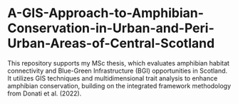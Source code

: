 # A-GIS-Approach-to-Amphibian-Conservation-in-Urban-and-Peri-Urban-Areas-of-Central-Scotland
This repository supports my MSc thesis, which evaluates amphibian habitat connectivity and Blue-Green Infrastructure (BGI) opportunities in Scotland. It utilizes GIS techniques and multidimensional trait analysis to enhance amphibian conservation, building on the integrated framework methodology from Donati et al. (2022).

